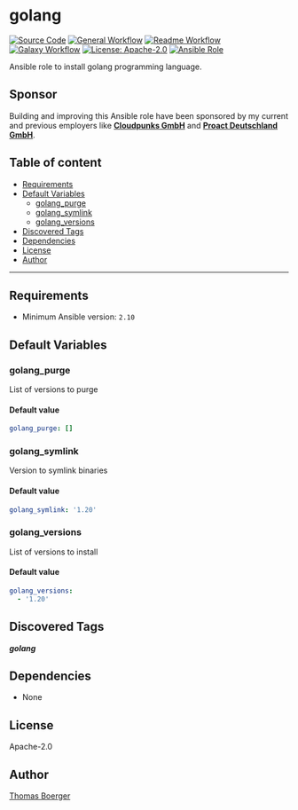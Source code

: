 # golang

[![Source Code](https://img.shields.io/badge/github-source%20code-blue?logo=github&amp;logoColor=white)](https://github.com/rolehippie/golang)
[![General Workflow](https://github.com/rolehippie/golang/actions/workflows/general.yml/badge.svg)](https://github.com/rolehippie/golang/actions/workflows/general.yml)
[![Readme Workflow](https://github.com/rolehippie/golang/actions/workflows/readme.yml/badge.svg)](https://github.com/rolehippie/golang/actions/workflows/readme.yml)
[![Galaxy Workflow](https://github.com/rolehippie/golang/actions/workflows/galaxy.yml/badge.svg)](https://github.com/rolehippie/golang/actions/workflows/galaxy.yml)
[![License: Apache-2.0](https://img.shields.io/github/license/rolehippie/golang)](https://github.com/rolehippie/golang/blob/master/LICENSE)
[![Ansible Role](https://img.shields.io/ansible/role/51449)](https://galaxy.ansible.com/rolehippie/golang)

Ansible role to install golang programming language.

## Sponsor

Building and improving this Ansible role have been sponsored by my current and previous employers like **[Cloudpunks GmbH](https://cloudpunks.de)** and **[Proact Deutschland GmbH](https://www.proact.eu)**.

## Table of content

- [Requirements](#requirements)
- [Default Variables](#default-variables)
  - [golang_purge](#golang_purge)
  - [golang_symlink](#golang_symlink)
  - [golang_versions](#golang_versions)
- [Discovered Tags](#discovered-tags)
- [Dependencies](#dependencies)
- [License](#license)
- [Author](#author)

---

## Requirements

- Minimum Ansible version: `2.10`


## Default Variables

### golang_purge

List of versions to purge

#### Default value

```YAML
golang_purge: []
```

### golang_symlink

Version to symlink binaries

#### Default value

```YAML
golang_symlink: '1.20'
```

### golang_versions

List of versions to install

#### Default value

```YAML
golang_versions:
  - '1.20'
```

## Discovered Tags

**_golang_**


## Dependencies

- None

## License

Apache-2.0

## Author

[Thomas Boerger](https://github.com/tboerger)
